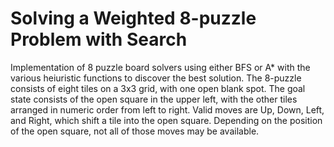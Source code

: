 # Solving a Weighted 8-puzzle Problem with Search

Implementation of 8 puzzle board solvers using either BFS or A* with the various heiuristic functions to discover the best solution.
The 8-puzzle consists of eight tiles on a 3x3 grid, with one open blank spot. The goal state consists of the open square in the upper left, with the other tiles arranged in numeric order from left to right. Valid moves are Up, Down, Left, and Right, which shift a tile into the open square. Depending on the position of the open square, not all of those moves may be available.
